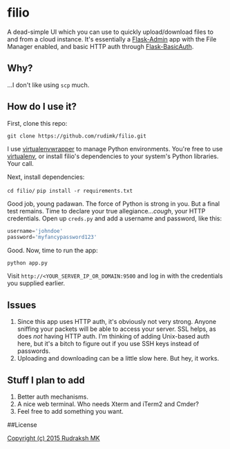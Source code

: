 # filio
A dead-simple UI which you can use to quickly upload/download files to and from a cloud instance. It's essentially a [Flask-Admin](https://flask-admin.readthedocs.org/en/latest/introduction/) app with the File Manager enabled, and basic HTTP auth through [Flask-BasicAuth](http://flask-basicauth.readthedocs.org/).

## Why?
...I don't like using ```scp``` much. 

## How do I use it?

First, clone this repo:

```git clone https://github.com/rudimk/filio.git```

I use [virtualenvwrapper](https://virtualenvwrapper.readthedocs.org/en/latest/) to manage Python environments. You're free to use [virtualenv](https://virtualenv.readthedocs.org/en/latest/), or install filio's dependencies to your system's Python libraries. Your call. 

Next, install dependencies:

```cd filio/```
```pip install -r requirements.txt```

Good job, young padawan. The force of Python is strong in you. But a final test remains. Time to declare your true allegiance...*cough*, your HTTP credentials. Open up ```creds.py``` and add a username and password, like this:

```python
username='johndoe'
password='myfancypassword123'
```

Good. Now, time to run the app:

```python app.py```

Visit ```http://<YOUR_SERVER_IP_OR_DOMAIN:9500``` and log in with the credentials you supplied earlier.

## Issues

1. Since this app uses HTTP auth, it's obviously not very strong. Anyone sniffing your packets will be able to access your server. SSL helps, as does *not* having HTTP auth. I'm thinking of adding Unix-based auth here, but it's a bitch to figure out if you use SSH keys instead of passwords. 
2. Uploading and downloading can be a little slow here. But hey, it works.

## Stuff I plan to add

1. Better auth mechanisms.
2. A nice web terminal. Who needs Xterm and iTerm2 and Cmder?
3. Feel free to add something you want.

##License

[Copyright (c) 2015 Rudraksh MK](https://github.com/rudimk/filio/blob/master/LICENSE)


